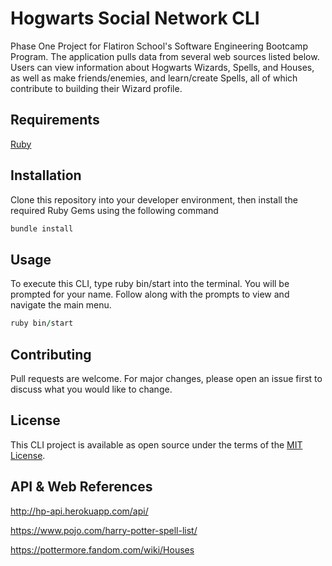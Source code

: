 # Hogwarts Social Network CLI
Phase One Project for Flatiron School's Software Engineering Bootcamp Program. The application pulls data from several web sources listed below. Users can view information about Hogwarts Wizards, Spells, and Houses, as well as make friends/enemies, and learn/create Spells, all of which contribute to building their Wizard profile.
## Requirements
[Ruby](https://www.ruby-lang.org/en/)
## Installation
Clone this repository into your developer environment, then install the required Ruby Gems using the following command
```ruby
bundle install
```
## Usage
To execute this CLI, type ruby bin/start into the terminal. You will be prompted for your name. Follow along with the prompts to view and navigate the main menu.
```ruby
ruby bin/start
```
## Contributing
Pull requests are welcome. For major changes, please open an issue first to discuss what you would like to change.

## License
This CLI project is available as open source under the terms of the [MIT License](https://opensource.org/licenses/MIT).

## API & Web References
http://hp-api.herokuapp.com/api/

https://www.pojo.com/harry-potter-spell-list/

https://pottermore.fandom.com/wiki/Houses
